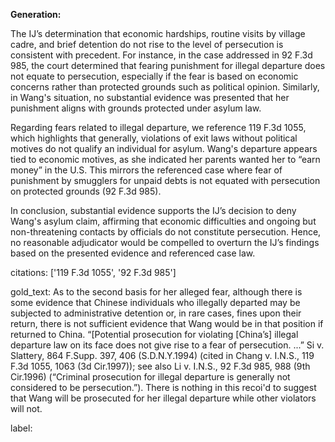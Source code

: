**Generation:**

The IJ’s determination that economic hardships, routine visits by village cadre, and brief detention do not rise to the level of persecution is consistent with precedent. For instance, in the case addressed in 92 F.3d 985, the court determined that fearing punishment for illegal departure does not equate to persecution, especially if the fear is based on economic concerns rather than protected grounds such as political opinion. Similarly, in Wang's situation, no substantial evidence was presented that her punishment aligns with grounds protected under asylum law.

Regarding fears related to illegal departure, we reference 119 F.3d 1055, which highlights that generally, violations of exit laws without political motives do not qualify an individual for asylum. Wang's departure appears tied to economic motives, as she indicated her parents wanted her to “earn money” in the U.S. This mirrors the referenced case where fear of punishment by smugglers for unpaid debts is not equated with persecution on protected grounds (92 F.3d 985).

In conclusion, substantial evidence supports the IJ’s decision to deny Wang's asylum claim, affirming that economic difficulties and ongoing but non-threatening contacts by officials do not constitute persecution. Hence, no reasonable adjudicator would be compelled to overturn the IJ’s findings based on the presented evidence and referenced case law.

citations: ['119 F.3d 1055', '92 F.3d 985']

gold_text: As to the second basis for her alleged fear, although there is some evidence that Chinese individuals who illegally departed may be subjected to administrative detention or, in rare cases, fines upon their return, there is not sufficient evidence that Wang would be in that position if returned to China. “[Potential prosecution for violating [China’s] illegal departure law on its face does not give rise to a fear of persecution. ...” Si v. Slattery, 864 F.Supp. 397, 406 (S.D.N.Y.1994) (cited in Chang v. I.N.S., 119 F.3d 1055, 1063 (3d Cir.1997)); see also Li v. I.N.S., 92 F.3d 985, 988 (9th Cir.1996) (“Criminal prosecution for illegal departure is generally not considered to be persecution.”). There is nothing in this recoi'd to suggest that Wang will be prosecuted for her illegal departure while other violators will not.

label: 